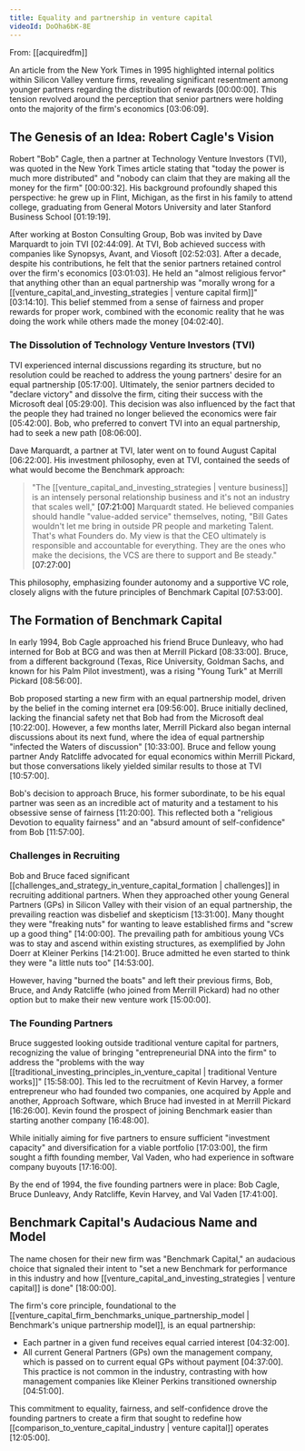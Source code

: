 ```yaml
---
title: Equality and partnership in venture capital
videoId: DoOha6bK-8E
---
```


From: [[acquiredfm]] <br/> 

An article from the New York Times in 1995 highlighted internal politics within Silicon Valley venture firms, revealing significant resentment among younger partners regarding the distribution of rewards <a class="yt-timestamp" data-t="00:00:00">[00:00:00]</a>. This tension revolved around the perception that senior partners were holding onto the majority of the firm's economics <a class="yt-timestamp" data-t="03:06:09">[03:06:09]</a>.

## The Genesis of an Idea: Robert Cagle's Vision

Robert "Bob" Cagle, then a partner at Technology Venture Investors (TVI), was quoted in the New York Times article stating that "today the power is much more distributed" and "nobody can claim that they are making all the money for the firm" <a class="yt-timestamp" data-t="00:00:32">[00:00:32]</a>. His background profoundly shaped this perspective: he grew up in Flint, Michigan, as the first in his family to attend college, graduating from General Motors University and later Stanford Business School <a class="yt-timestamp" data-t="01:19:19">[01:19:19]</a>.

After working at Boston Consulting Group, Bob was invited by Dave Marquardt to join TVI <a class="yt-timestamp" data-t="02:44:09">[02:44:09]</a>. At TVI, Bob achieved success with companies like Synopsys, Avant, and Viosoft <a class="yt-timestamp" data-t="02:52:03">[02:52:03]</a>. After a decade, despite his contributions, he felt that the senior partners retained control over the firm's economics <a class="yt-timestamp" data-t="03:01:03">[03:01:03]</a>. He held an "almost religious fervor" that anything other than an equal partnership was "morally wrong for a [[venture_capital_and_investing_strategies | venture capital firm]]" <a class="yt-timestamp" data-t="03:14:10">[03:14:10]</a>. This belief stemmed from a sense of fairness and proper rewards for proper work, combined with the economic reality that he was doing the work while others made the money <a class="yt-timestamp" data-t="04:02:40">[04:02:40]</a>.

### The Dissolution of Technology Venture Investors (TVI)

TVI experienced internal discussions regarding its structure, but no resolution could be reached to address the young partners' desire for an equal partnership <a class="yt-timestamp" data-t="05:17:00">[05:17:00]</a>. Ultimately, the senior partners decided to "declare victory" and dissolve the firm, citing their success with the Microsoft deal <a class="yt-timestamp" data-t="05:29:00">[05:29:00]</a>. This decision was also influenced by the fact that the people they had trained no longer believed the economics were fair <a class="yt-timestamp" data-t="05:42:00">[05:42:00]</a>. Bob, who preferred to convert TVI into an equal partnership, had to seek a new path <a class="yt-timestamp" data-t="08:06:00">[08:06:00]</a>.

Dave Marquardt, a partner at TVI, later went on to found August Capital <a class="yt-timestamp" data-t="06:22:00">[06:22:00]</a>. His investment philosophy, even at TVI, contained the seeds of what would become the Benchmark approach:
> "The [[venture_capital_and_investing_strategies | venture business]] is an intensely personal relationship business and it's not an industry that scales well," <a class="yt-timestamp" data-t="07:21:00">[07:21:00]</a> Marquardt stated. He believed companies should handle "value-added service" themselves, noting, "Bill Gates wouldn't let me bring in outside PR people and marketing Talent. That's what Founders do. My view is that the CEO ultimately is responsible and accountable for everything. They are the ones who make the decisions, the VCS are there to support and Be steady." <a class="yt-timestamp" data-t="07:27:00">[07:27:00]</a>

This philosophy, emphasizing founder autonomy and a supportive VC role, closely aligns with the future principles of Benchmark Capital <a class="yt-timestamp" data-t="07:53:00">[07:53:00]</a>.

## The Formation of Benchmark Capital

In early 1994, Bob Cagle approached his friend Bruce Dunleavy, who had interned for Bob at BCG and was then at Merrill Pickard <a class="yt-timestamp" data-t="08:33:00">[08:33:00]</a>. Bruce, from a different background (Texas, Rice University, Goldman Sachs, and known for his Palm Pilot investment), was a rising "Young Turk" at Merrill Pickard <a class="yt-timestamp" data-t="08:56:00">[08:56:00]</a>.

Bob proposed starting a new firm with an equal partnership model, driven by the belief in the coming internet era <a class="yt-timestamp" data-t="09:56:00">[09:56:00]</a>. Bruce initially declined, lacking the financial safety net that Bob had from the Microsoft deal <a class="yt-timestamp" data-t="10:22:00">[10:22:00]</a>. However, a few months later, Merrill Pickard also began internal discussions about its next fund, where the idea of equal partnership "infected the Waters of discussion" <a class="yt-timestamp" data-t="10:33:00">[10:33:00]</a>. Bruce and fellow young partner Andy Ratcliffe advocated for equal economics within Merrill Pickard, but those conversations likely yielded similar results to those at TVI <a class="yt-timestamp" data-t="10:57:00">[10:57:00]</a>.

Bob's decision to approach Bruce, his former subordinate, to be his equal partner was seen as an incredible act of maturity and a testament to his obsessive sense of fairness <a class="yt-timestamp" data-t="11:20:00">[11:20:00]</a>. This reflected both a "religious Devotion to equality fairness" and an "absurd amount of self-confidence" from Bob <a class="yt-timestamp" data-t="11:57:00">[11:57:00]</a>.

### Challenges in Recruiting

Bob and Bruce faced significant [[challenges_and_strategy_in_venture_capital_formation | challenges]] in recruiting additional partners. When they approached other young General Partners (GPs) in Silicon Valley with their vision of an equal partnership, the prevailing reaction was disbelief and skepticism <a class="yt-timestamp" data-t="13:31:00">[13:31:00]</a>. Many thought they were "freaking nuts" for wanting to leave established firms and "screw up a good thing" <a class="yt-timestamp" data-t="14:00:00">[14:00:00]</a>. The prevailing path for ambitious young VCs was to stay and ascend within existing structures, as exemplified by John Doerr at Kleiner Perkins <a class="yt-timestamp" data-t="14:21:00">[14:21:00]</a>. Bruce admitted he even started to think they were "a little nuts too" <a class="yt-timestamp" data-t="14:53:00">[14:53:00]</a>.

However, having "burned the boats" and left their previous firms, Bob, Bruce, and Andy Ratcliffe (who joined from Merrill Pickard) had no other option but to make their new venture work <a class="yt-timestamp" data-t="15:00:00">[15:00:00]</a>.

### The Founding Partners

Bruce suggested looking outside traditional venture capital for partners, recognizing the value of bringing "entrepreneurial DNA into the firm" to address the "problems with the way [[traditional_investing_principles_in_venture_capital | traditional Venture works]]" <a class="yt-timestamp" data-t="15:58:00">[15:58:00]</a>. This led to the recruitment of Kevin Harvey, a former entrepreneur who had founded two companies, one acquired by Apple and another, Approach Software, which Bruce had invested in at Merrill Pickard <a class="yt-timestamp" data-t="16:26:00">[16:26:00]</a>. Kevin found the prospect of joining Benchmark easier than starting another company <a class="yt-timestamp" data-t="16:48:00">[16:48:00]</a>.

While initially aiming for five partners to ensure sufficient "investment capacity" and diversification for a viable portfolio <a class="yt-timestamp" data-t="17:03:00">[17:03:00]</a>, the firm sought a fifth founding member, Val Vaden, who had experience in software company buyouts <a class="yt-timestamp" data-t="17:16:00">[17:16:00]</a>.

By the end of 1994, the five founding partners were in place: Bob Cagle, Bruce Dunleavy, Andy Ratcliffe, Kevin Harvey, and Val Vaden <a class="yt-timestamp" data-t="17:41:00">[17:41:00]</a>.

## Benchmark Capital's Audacious Name and Model

The name chosen for their new firm was "Benchmark Capital," an audacious choice that signaled their intent to "set a new Benchmark for performance in this industry and how [[venture_capital_and_investing_strategies | venture capital]] is done" <a class="yt-timestamp" data-t="18:00:00">[18:00:00]</a>.

The firm's core principle, foundational to the [[venture_capital_firm_benchmarks_unique_partnership_model | Benchmark's unique partnership model]], is an equal partnership:
*   Each partner in a given fund receives equal carried interest <a class="yt-timestamp" data-t="04:32:00">[04:32:00]</a>.
*   All current General Partners (GPs) own the management company, which is passed on to current equal GPs without payment <a class="yt-timestamp" data-t="04:37:00">[04:37:00]</a>. This practice is not common in the industry, contrasting with how management companies like Kleiner Perkins transitioned ownership <a class="yt-timestamp" data-t="04:51:00">[04:51:00]</a>.

This commitment to equality, fairness, and self-confidence drove the founding partners to create a firm that sought to redefine how [[comparison_to_venture_capital_industry | venture capital]] operates <a class="yt-timestamp" data-t="12:05:00">[12:05:00]</a>.